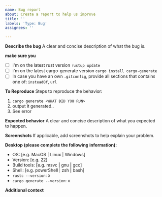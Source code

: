 ```yaml
---
name: Bug report
about: Create a report to help us improve
title: ''
labels: 'Type: Bug'
assignees: ''

---
```


**Describe the bug**
A clear and concise description of what the bug is.

**make sure you**
- [ ] I'm on the latest rust version `rustup update`
- [ ] I'm on the latest cargo-generate version `cargo install cargo-generate`
- [ ] In case you have an own `.gitconfig`, provide all sections that contains one of: `insteadOf`, `url`

**To Reproduce**
Steps to reproduce the behavior:
1. `cargo generate <WHAT DID YOU RUN>`
2. output it generated..
3. See error

**Expected behavior**
A clear and concise description of what you expected to happen.

**Screenshots**
If applicable, add screenshots to help explain your problem.

**Desktop (please complete the following information):**
 - OS: [e.g. MacOS | Linux | Windows]
 - Version: [e.g. 22]
 - Build tools: [e.g. msvc | gnu | gcc]
 - Shell: [e.g. powerShell | zsh | bash]
 - `rustc --version`: x
 - `cargo generate --version`: x

**Additional context**

<!-- maybe parts of your ~/.gitconfig should be provided? -->
